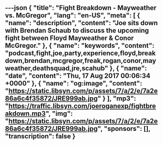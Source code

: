 ---json
{
  "title": "Fight Breakdown - Mayweather vs. McGregor",
  "lang": "en-US",
  "meta": [
    {
      "name": "description",
      "content": "Joe sits down with Brendan Schaub to discuss the upcoming fight between Floyd Mayweather & Conor McGregor."
    },
    {
      "name": "keywords",
      "content": "podcast,fight,joe,party,experience,floyd,breakdown,brendan,mcgregor,freak,rogan,conor,mayweather,deathsquad,jre,scahub"
    },
    {
      "name": "date",
      "content": "Thu, 17 Aug 2017 00:06:34 +0000"
    },
    {
      "name": "og:image",
      "content": "https://static.libsyn.com/p/assets/7/a/2/e/7a2e86a6c4f35872/JRE999ab.jpg"
    }
  ],
  "mp3": "https://traffic.libsyn.com/joeroganexp/fightbreakdown.mp3",
  "img": "https://static.libsyn.com/p/assets/7/a/2/e/7a2e86a6c4f35872/JRE999ab.jpg",
  "sponsors": [],
  "transcription": false
}
---
<episode-header />

<timemark seconds="0" />

<transcribe-call-to-action />

<episode-footer />